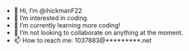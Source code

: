 - 👋 Hi, I’m @ihickmanF22
- 👀 I’m interested in coding.
- 🌱 I’m currently learning more coding!
- 💞️ I’m not looking to collaborate on anything at the moment.
- 📫 How to reach me: 1037883@*********.net

<!---
ihickmanF22/ihickmanF22 is a ✨ special ✨ repository because its `README.md` (this file) appears on your GitHub profile.
You can click the Preview link to take a look at your changes.
--->
